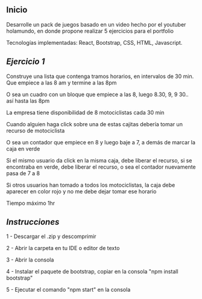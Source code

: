 ## Inicio

Desarrolle un pack de juegos basado en un video hecho por el youtuber holamundo, en donde propone realizar 5 ejercicios para el portfolio

Tecnologías implementadas: React, Bootstrap, CSS, HTML, Javascript.

## *Ejercicio 1*

Construye una lista que contenga tramos horarios, en intervalos de 30 min. Que empiece a las 8 am y termine a las 8pm

O sea un cuadro con un bloque que empiece a las 8, luego 8.30, 9, 9 30.. así hasta las 8pm

La empresa tiene disponibilidad de 8 motociclistas cada 30 min

Cuando alguien haga click sobre una de estas cajitas debería tomar un recurso de motociclista

O sea un contador que empiece en 8 y luego baje a 7, a demás de marcar la caja en verde

Si el mismo usuario da click en la misma caja, debe liberar el recurso, si se encontraba en verde, debe liberar el recurso, o sea el contador nuevamente pasa de 7 a 8

Si otros usuarios han tomado a todos los motociclistas, la caja debe aparecer en color rojo y no me debe dejar tomar ese horario

Tiempo máximo 1hr

## *Instrucciones*

1 - Descargar el .zip y descomprimir

2 - Abrir la carpeta en tu IDE o editor de texto

3 - Abrir la consola

4 - Instalar el paquete de bootstrap, copiar en la consola "npm install bootstrap"

5 - Ejecutar el comando "npm start" en la consola
